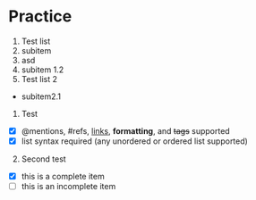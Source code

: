 # Practice

1. Test list
  2. subitem
  1. asd
  1. subitem 1.2
2. Test list 2
  - subitem2.1
1. Test
- [x] @mentions, #refs, [links](), **formatting**, and <del>tags</del> supported
- [x] list syntax required (any unordered or ordered list supported)
2. Second test
- [x] this is a complete item
- [ ] this is an incomplete item
